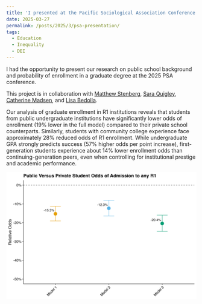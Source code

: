 ```yaml
---
title: 'I presented at the Pacific Sociological Association Conference in San Francisco'
date: 2025-03-27
permalink: /posts/2025/3/psa-presentation/
tags:
  - Education
  - Inequality
  - DEI
---
```


I had the opportunity to present our research on public school background and probability of enrollment in a graduate degree at the 2025 PSA conference.

This project is in collaboration with <a href="https://matthewstenberg.com/">Matthew Stenberg</a>, <a href="https://grad.berkeley.edu/staff/sara-quigley/">Sara Quigley</a>, <a href="https://grad.berkeley.edu/staff/catherine-madsen/">Catherine Madsen</a>, and <a href="https://bse.berkeley.edu/lisa-garc%C3%ADa-bedolla">Lisa Bedolla</a>.

Our analysis of graduate enrollment in R1 institutions reveals that students from public undergraduate institutions have significantly lower odds of enrollment (19% lower in the full model) compared to their private school counterparts. Similarly, students with community college experience face approximately 28% reduced odds of R1 enrollment. While undergraduate GPA strongly predicts success (57% higher odds per point increase), first-generation students experience about 14% lower enrollment odds than continuing-generation peers, even when controlling for institutional prestige and academic performance.

![publlic_admission_any_school](/images/any_public_ug_probabilities_main_plot.jpg)